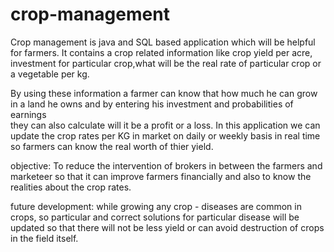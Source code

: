 # crop-management

Crop management is java and SQL based application which will be helpful for farmers. It contains a crop related information like crop yield per acre, investment for particular crop,what will be the real rate of particular crop or a vegetable per kg.

By using these information a farmer can know that how much he can grow in a land he owns and by entering his investment and probabilities of  earnings  
they can also calculate will it be a profit or a loss. In this application we can update the crop rates per KG in market on daily or weekly basis in real 
time so farmers can know the real worth of thier yield. 

objective: To reduce the intervention of brokers in between the farmers and marketeer so that it can improve farmers financially and also to know the
realities about the crop rates.

future development: while growing any crop - diseases  are common in crops, so particular and correct solutions for particular disease will be updated
so that there will not be less yield or  can avoid destruction of crops in the field itself.
